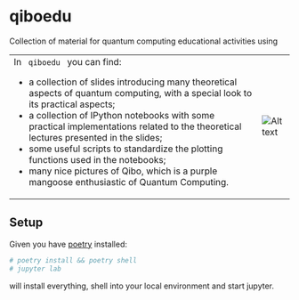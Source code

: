# qiboedu
Collection of material for quantum computing educational activities using 

<table>
  <tr>
    <td>
      In <code> qiboedu </code> you can find:
      <ul>
        <li> a collection of slides introducing many theoretical aspects of quantum computing, with a special look to its practical aspects; </li>
        <li> a collection of IPython notebooks with some practical implementations related to the theoretical lectures presented in the slides; </li>
        <li> some useful scripts to standardize the plotting functions used in the notebooks; </li>
        <li> many nice pictures of Qibo, which is a purple mangoose enthusiastic of Quantum Computing.  </li>
      </ul>
    </td>
    <td>
        <img src="https://github.com/qiboteam/qiboedu/assets/62071516/670b63ba-8d01-48fe-a6d1-d6a6676bfe13" alt="Alt text"/>
    </td>
  </tr>
</table>

## Setup
Given you have [poetry](https://python-poetry.org/docs/) installed:

```bash
# poetry install && poetry shell
# jupyter lab
```

will install everything, shell into your local environment and start jupyter.


